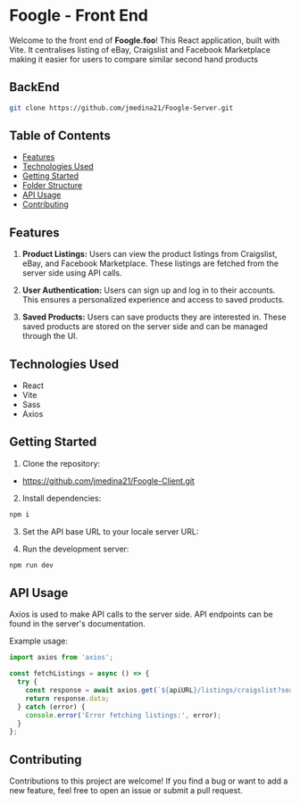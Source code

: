 # Foogle - Front End

Welcome to the front end of **Foogle.foo**! This React application, built with Vite. It centralises listing of eBay, Craigslist and Facebook Marketplace making it easier for users to compare similar second hand products 

## BackEnd
```bash
git clone https://github.com/jmedina21/Foogle-Server.git
```
## Table of Contents
- [Features](#features)
- [Technologies Used](#technologies-used)
- [Getting Started](#getting-started)
- [Folder Structure](#folder-structure)
- [API Usage](#api-usage)
- [Contributing](#contributing)

## Features

1. **Product Listings:**
   Users can view the product listings from Craigslist, eBay, and Facebook Marketplace. These listings are fetched from the server side using API calls.

2. **User Authentication:**
   Users can sign up and log in to their accounts. This ensures a personalized experience and access to saved products.

3. **Saved Products:**
   Users can save products they are interested in. These saved products are stored on the server side and can be managed through the UI.

## Technologies Used

- React
- Vite
- Sass
- Axios

## Getting Started

1. Clone the repository:
- https://github.com/jmedina21/Foogle-Client.git


2. Install dependencies:
```bash
npm i
```

3. Set the API base URL to your locale server URL:


4. Run the development server:
```bash
npm run dev
```

## API Usage

Axios is used to make API calls to the server side. API endpoints can be found in the server's documentation.

Example usage:
```javascript
import axios from 'axios';

const fetchListings = async () => {
  try {
    const response = await axios.get(`${apiURL}/listings/craigslist?search=${searchItem}`);
    return response.data;
  } catch (error) {
    console.error('Error fetching listings:', error);
  }
};
```


## Contributing

Contributions to this project are welcome! If you find a bug or want to add a new feature, feel free to open an issue or submit a pull request.


